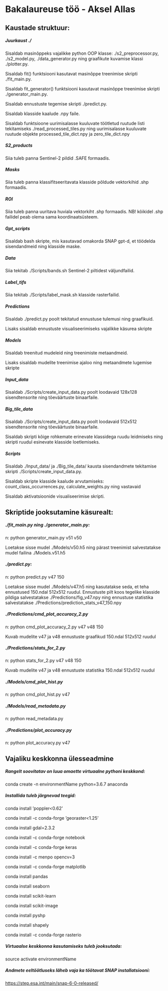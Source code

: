 # Bakalaureuse töö - Aksel Allas

## Kaustade struktuur:

##### Juurkaust ./ 

Sisaldab masinõppeks vajalikke python OOP klasse: ./s2_preprocessor.py, ./s2_model.py, ./data_generator.py ning graafikute kuvamise klassi ./plotter.py.

Sisaldab fit() funktsiooni kasutavat masinõppe treenimise skripti ./fit_main.py.

Sisaldab fit_generator() funktsiooni kasutavat masinõppe treenimise skripti ./generator_main.py.

Sisaldab ennustuste tegemise skripti ./predict.py.

Sisaldab klasside kaalude .npy faile.

Sisaldab funktsioone uurimisalasse kuuluvate töötletud ruutude listi tekitamiseks ./read_processed_tiles.py ning uurimisalasse kuuluvate ruutude objekte processed_tile_dict.npy ja zero_tile_dict.npy 

##### S2_products

Siia tuleb panna Sentinel-2 pildid .SAFE formaadis.

##### Masks 

Siia tuleb panna klassifitseeritavata klasside põldude vektorkihid .shp formaadis.

##### ROI 

Siia tuleb panna uuritava huviala vektorkiht .shp formaadis. NB! kõikidel .shp failidel peab olema sama koordinaatsüsteem.

##### Gpt_scripts

Sisaldab bash skripte, mis kasutavad omakorda SNAP gpt-d, et töödelda sisendandmeid ning klasside maske.

##### Data

Siia tekitab ./Scripts/bands.sh Sentinel-2 piltidest väljundfailid.

##### Label_tifs

Siia tekitab ./Scripts/label_mask.sh klasside rasterfailid.

##### Predictions

Sisaldab ./predict.py poolt tekitatud ennustuse tulemusi ning graafikuid. 

Lisaks sisaldab ennustuste visualiseerimiseks vajalikke käsurea skripte

##### Models 

Sisaldab treenitud mudeleid ning treenimiste metaandmeid.

Lisaks sisaldab mudelite treenimise ajaloo ning metaandmete lugemise skripte 

##### Input_data

Sisaldab ./Scripts/create_input_data.py poolt loodavaid 128x128 sisendtensorite ning tõeväärtuste binaarfaile.

##### Big_tile_data

Sisaldab ./Scripts/create_input_data.py poolt loodavaid 512x512 sisendtensorite ning tõeväärtuste binaarfaile.

Sisaldab skripti kõige rohkemate erinevate klassidega ruudu leidmiseks ning skripti ruudul esinevate klasside loetlemiseks.

##### Scripts

Sisaldab ./Input_data/ ja ./Big_tile_data/ kausta sisendandmete tekitamise skripti ./Scripts/create_input_data.py.

Sisaldab skripte klasside kaalude arvutamiseks: count_class_occurrences.py, calculate_weights.py ning vastavaid

Sisaldab aktivatsioonide visualiseerimise skripti.

## Skriptide jooksutamine käsurealt:

##### ./fit_main.py ning ./generator_main.py:

n: python generator_main.py v51 v50

Loetakse sisse mudel ./Models/v50.h5 ning pärast treenimist salvestatakse mudel failina ./Models.v51.h5

##### ./predict.py:

n: python predict.py v47 150

Loetakse sisse mudel ./Models/v47.h5 ning kasutatakse seda, et teha ennustused 150.ndal 512x512 ruudul. Ennustuste pilt koos tegelike klasside pildiga salvestatakse ./Predictions/fig_v47.npy ning ennustuse statistika salvestatakse ./Predictions/prediction_stats_v47_150.npy

##### ./Predictions/cmd_plot_accuracy_2.py

n: python cmd_plot_accuracy_2.py v47 v48 150

Kuvab mudelite v47 ja v48 ennustuste graafikud 150.ndal 512x512 ruudul

##### ./Predictions/stats_for_2.py

n: python stats_for_2.py v47 v48 150

Kuvab mudelite v47 ja v48 ennustuste statistika 150.ndal 512x512 ruudul


##### ./Models/cmd_plot_hist.py

n: python cmd_plot_hist.py v47

##### ./Models/read_metadata.py

n: python read_metadata.py

##### ./Predictions/plot_accuracy.py

n: python plot_accuracy.py v47

## Vajaliku keskkonna ülesseadmine

##### Rangelt soovitatav on luua omaette virtuaalne pythoni keskkond:

conda create -n environmentName python=3.6.7 anaconda

##### Installida tuleb järgnevad teegid:

conda install ’poppler<0.62’

conda install -c conda-forge ’georaster<1.25’

conda install gdal=2.3.2

conda install -c conda-forge notebook

conda install -c conda-forge keras

conda install -c menpo opencv=3

conda install -c conda-forge matplotlib

conda install pandas

conda install seaborn

conda install scikit-learn

conda install scikit-image

conda install pyshp

conda install shapely

conda install -c conda-forge rasterio

##### Virtuaalse keskkonna kasutamiseks tuleb jooksutada:

source activate environmentName

##### Andmete eeltöötluseks läheb vaja ka töötavat SNAP installatsiooni:

https://step.esa.int/main/snap-6-0-released/
